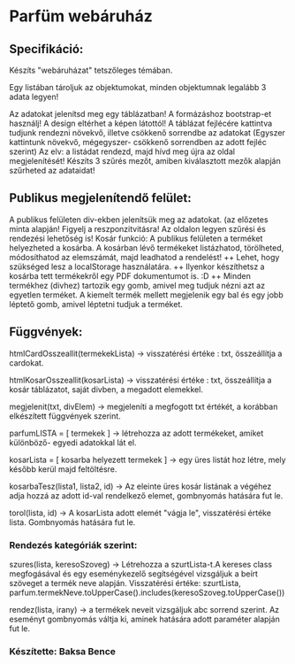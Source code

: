 # Parfüm webáruház
## Specifikáció:
Készíts "webáruházat" tetszőleges témában. 

Egy listában tároljuk az objektumokat, minden objektumnak legalább 3 adata legyen!

Az adatokat jelenítsd meg egy táblázatban!
A formázáshoz bootstrap-et használj! A design eltérhet a képen látottól!
A táblázat fejlécére kattintva tudjunk rendezni növekvő, illetve csökkenő sorrendbe az adatokat (Egyszer kattintunk növekvő, mégegyszer- csökkenő sorrendben az adott fejléc szerint) Az elv: a listádat rendezd, majd hívd meg újra az oldal megjelenítését!
Készíts 3 szűrés mezőt, amiben kiválasztott mezők alapján szűrheted az adataidat!

## Publikus megjelenítendő felület:
A publikus felületen div-ekben jelenítsük meg az adatokat. (az előzetes minta alapján! Figyelj a reszponzitvitásra!
Az oldalon legyen szűrési és rendezési lehetőség is!
Kosár funkció:  A publikus felületen a terméket helyezheted a kosárba. A kosárban lévő termékeket listázhatod, törölheted, módosíthatod az elemszámát, majd leadhatod a rendelést!
++ Lehet, hogy szükséged lesz a localStorage használatára. 
++ Ilyenkor készíthetsz a kosárba tett termékekről egy PDF dokumentumot is.  :D
++ Minden termékhez (divhez) tartozik egy gomb, amivel meg tudjuk nézni azt az egyetlen terméket.
A kiemelt termék mellett megjelenik egy bal és egy jobb léptető gomb, amivel léptetni tudjuk a terméket.



## Függvények:

htmlCardOsszeallit(termekekLista) -> visszatérési értéke : txt, összeállítja a cardokat.

htmlKosarOsszeallit(kosarLista) -> visszatérési értéke : txt, összeállítja a kosár táblázatot, saját divben, a megadott elemekkel.

megjelenit(txt, divElem) -> megjeleníti a megfogott txt értékét, a korábban elkészített függvények szerint. 


parfumLISTA = [ termekek ] -> létrehozza az adott termékeket, amiket különböző- egyedi adatokkal lát el.  

kosarLista = [ kosarba helyezett termekek ] -> egy üres listát hoz létre, mely később kerül majd feltöltésre.


kosarbaTesz(lista1, lista2, id) -> Az eleinte üres kosár listának a végéhez adja hozzá az adott id-val rendelkező elemet, gombnyomás hatására fut le.

torol(lista, id) -> A kosarLista adott elemét "vágja le", visszatérési értéke lista. Gombnyomás hatására fut le.


### Rendezés kategóriák szerint:
szures(lista, keresoSzoveg) -> Létrehozza a szurtLista-t.A kereses class megfogásával és egy eseménykezelő segítségével vizsgáljuk a beírt szöveget a termék neve alapján. Visszatérési értéke: szurtLista, parfum.termekNeve.toUpperCase().includes(keresoSzoveg.toUpperCase())

rendez(lista, irany) -> a termékek neveit vizsgáljuk abc sorrend szerint. Az eseményt gombnyomás váltja ki, aminek hatására adott paraméter alapján fut le.


### Készítette: Baksa Bence